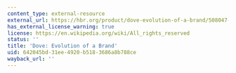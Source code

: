 ```yaml
---
content_type: external-resource
external_url: https://hbr.org/product/dove-evolution-of-a-brand/508047-PDF-ENG
has_external_license_warning: true
license: https://en.wikipedia.org/wiki/All_rights_reserved
status: ''
title: 'Dove: Evolution of a Brand'
uid: 642045bd-31ee-4920-b518-3686a8b788ce
wayback_url: ''
---
```

